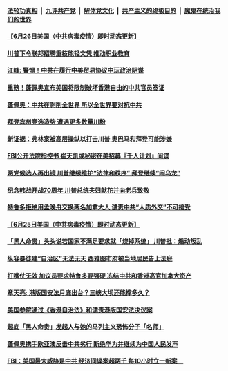 ####  [法轮功真相](../../../../basic/blob/master/README.md?t=06280131) &nbsp;|&nbsp; [九评共产党](../../../../9ping.md/blob/master/README.md?t=06280131) &nbsp;|&nbsp; [解体党文化](../../../../jtdwh.md/blob/master/README.md?t=06280131)  &nbsp;|&nbsp; [共产主义的终极目的](../../../../gczydzjmd.md/blob/master/README.md?t=06280131) &nbsp;|&nbsp; [魔鬼在统治我们的世界](../../../../mgztzwmdsj.md/blob/master/README.md?t=06280131) 

#### [【6月26日美国（中共病毒疫情）即时动态更新】](../pages/soh6/394462.md?t=06280131) 
#### [川普下令联邦招聘重技能轻文凭 推动职业教育  ](../pages/soh6/394681.md?t=06280131) 
#### [江峰: 警惕！中共在履行中美贸易协议中玩政治阴谋](../pages/soh6/394627.md?t=06280131) 
#### [重磅！蓬佩奥宣布美国将限制破坏香港自由的中共官员签证](../pages/soh6/394594.md?t=06280131) 
#### [蓬佩奥：中共在剥削全世界 所以全世界要对抗中共](../pages/soh6/394567.md?t=06280131) 
#### [拜登宾州竞选造势 遭遇更多数量川粉](../pages/soh6/394564.md?t=06280131) 
#### [新证据：弗林案被高层操纵以打击川普 奥巴马和拜登可能涉嫌](../pages/soh6/394549.md?t=06280131) 
#### [FBI公开法院指控书  崔天凯或秘密在美招募『千人计划』间谍](../pages/soh6/394528.md?t=06280131) 
#### [两党候选人再出镜 川普继续维护“法律和秩序” 拜登继续“闹乌龙”](../pages/soh6/394519.md?t=06280131) 
#### [纪念韩战开战70周年 川普总统夫妇献花并向老兵致敬](../pages/soh6/394516.md?t=06280131) 
#### [特鲁多拒绝用孟晚舟交换两名加拿大人  谴责中共“人质外交”不可接受](../pages/soh6/394414.md?t=06280131) 
#### [【6月25日美国（中共病毒疫情）即时动态更新】](../pages/soh6/394117.md?t=06280131) 
#### [「黑人命贵」头头说若国家不满足要求就「烧掉系统」  川普批：煽动叛乱](../pages/soh6/394291.md?t=06280131) 
#### [纵容暴徒建“自治区”无法无天 西雅图市府被当地居民告上法庭](../pages/soh6/394258.md?t=06280131) 
#### [打嘴仗无效 加议员要求特鲁多要强硬 冻结中共和香港高官加拿大资产](../pages/soh6/394240.md?t=06280131) 
#### [章天亮: 港版国安法月底出台？三峡大坝还能撑多久？](../pages/soh6/394255.md?t=06280131) 
#### [美国参院通过《香港自治法》和谴责港版国安法决议案](../pages/soh6/394237.md?t=06280131) 
#### [起底「黑人命贵」发起人与她的马列主义恐怖分子「名师」](../pages/soh6/394228.md?t=06280131) 
#### [蓬佩奥携手欧亚澳反击中共劣行 断绝华为并继续为中国人民发声 ](../pages/soh6/394201.md?t=06280131) 
#### [FBI：美国最大威胁是中共 经济间谍案超两千 每10小时立一新案　](../pages/soh6/394195.md?t=06280131) 
